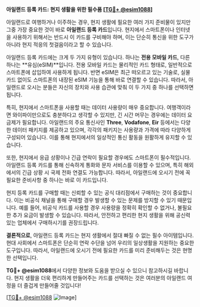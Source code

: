 **아일랜드 등록 카드: 현지 생활을 위한 필수품 [[TG💪+ @esim1088](https://t.me/s/esim1088)]**

아일랜드로 여행하거나 이주하는 경우, 현지 생활에 필요한 여러 가지 준비물이 있지만 그중 가장 중요한 것이 바로 **아일랜드 등록 카드**입니다. 현지에서 스마트폰이나 인터넷을 사용하기 위해서는 반드시 이 카드를 구비해야 하며, 이는 단순히 통신을 위한 도구가 아니라 현지 적응의 첫걸음이라고 할 수 있습니다.

아일랜드 등록 카드에는 크게 두 가지 유형이 있습니다. 하나는 **전용 모바일 카드**, 다른 하나는 **유심(eSIM)**입니다. 전용 모바일 카드는 물리적인 카드 형태로, 일반적으로 스마트폰에 삽입하여 사용하게 됩니다. 반면 eSIM은 최근 떠오르고 있는 기술로, 실물 카드 없이도 스마트폰의 내장된 eSIM 기능을 통해 바로 연결할 수 있습니다. 따라서, 아일랜드로 오시는 분들은 자신의 장치와 사용 습관에 맞춰 이 두 가지 중 하나를 선택하면 됩니다.

특히, 현지에서 스마트폰을 사용할 때는 데이터 사용량이 매우 중요합니다. 여행객이라면 와이파이만으로도 충분하다고 생각할 수 있지만, 긴 시간 머무는 경우에는 데이터 요금제가 필요합니다. 아일랜드의 주요 통신사인 **Three**, **Vodafone**, **Eir** 등에서는 다양한 데이터 패키지를 제공하고 있으며, 각각의 패키지는 사용량과 가격에 따라 다양하게 구성되어 있습니다. 이를 통해 현지에서의 일상적인 통신 활동을 원활하게 유지할 수 있습니다.

또한, 현지에서 응급 상황이나 긴급 연락이 필요할 경우에도 스마트폰이 필수적입니다. 아일랜드 등록 카드를 통해 신속하게 통화와 문자 서비스를 이용할 수 있으며, 특히 해외에서의 긴급 상황 시 국제 전화 연결도 가능합니다. 따라서, 아일랜드에 오시기 전에 꼭 필요한 준비사항 중 하나는 바로 이 카드입니다.

현지 등록 카드를 구매할 때는 신뢰할 수 있는 공식 대리점에서 구매하는 것이 중요합니다. 이는 비공식 채널을 통해 구매할 경우 발생할 수 있는 문제를 방지할 수 있기 때문입니다. 예를 들어, 비공식 카드를 사용할 경우 사용량을 정확히 확인할 수 없거나, 불필요한 추가 요금이 발생할 수 있습니다. 따라서, 안전하고 편리한 현지 생활을 위해 공신력 있는 업체에서 구매하시기를 권장드립니다.

**결론적으로**, 아일랜드 등록 카드는 현지 생활에서 절대 빠질 수 없는 필수 아이템입니다. 현대 사회에서 스마트폰은 단순히 연락 수단을 넘어 우리의 일상생활을 지원하는 중요한 도구입니다. 따라서, 아일랜드에 오시기 전에 필요한 카드를 미리 준비해두는 것은 현명한 선택입니다.

**TG💪+ @esim1088**에서 다양한 정보와 도움을 받으실 수 있으니 참고하시길 바랍니다. 현지 생활을 더욱 편리하게 만들어주는 카드를 선택하는 것은 여러분의 아일랜드 여정을 더 즐겁게 만들어줄 것입니다!

[[TG💪+ @esim1088](https://t.me/s/esim1088) ![Image](https://i.postimg.cc/Y0z9fWf4/image.png)]